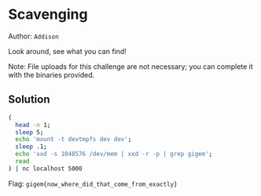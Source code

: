 # Scavenging

Author: `Addison`

Look around, see what you can find!

Note: File uploads for this challenge are not necessary; you can complete it with the binaries provided.

## Solution

```sh
(
  head -n 1;
  sleep 5;
  echo 'mount -t devtmpfs dev dev';
  sleep .1;
  echo 'xxd -s 1048576 /dev/mem | xxd -r -p | grep gigem';
  read
) | nc localhost 5000
```

Flag: `gigem{now_where_did_that_come_from_exactly}`
